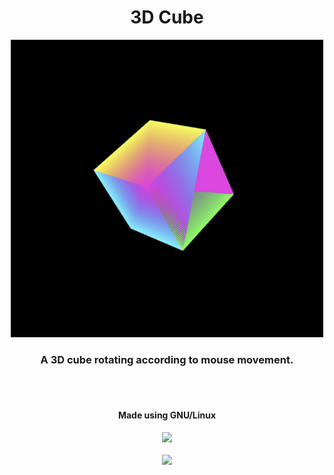 <div align="center">
  <h1>3D Cube</h1>

  <img src="https://github.com/michaelkolesidis/3d-cube/blob/main/screenshot.png" style="width: 500px;">
  
  <h3>A 3D cube rotating according to mouse movement. </h3>
</div>
  

[//]: # (Free Software)
<div align="center">
  <br>
  <br>
  <h4>Made using GNU/Linux</h4>
  <a href="https://www.gnu.org/philosophy/free-sw.html"><img src="https://gnulinuxgreece.github.io/gnu_linux.svg" style="width: 180px;"></a>
</div>
<br>                                                                
<div align="center">
  <a href="https://endsoftwarepatents.org/innovating-without-patents"><img style="height: 90px;" src="https://static.fsf.org/nosvn/esp/logos/innovating-without-patents.svg"></a>
</div>
